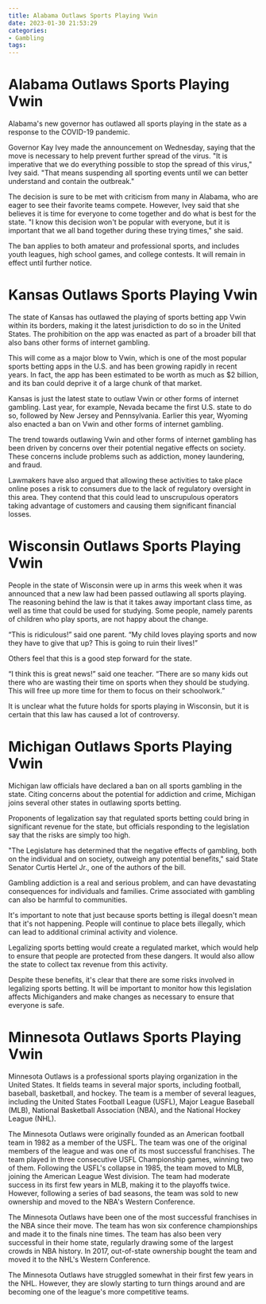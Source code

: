 ```yaml
---
title: Alabama Outlaws Sports Playing Vwin
date: 2023-01-30 21:53:29
categories:
- Gambling
tags:
---
```



#  Alabama Outlaws Sports Playing Vwin

Alabama's new governor has outlawed all sports playing in the state as a response to the COVID-19 pandemic.

 Governor Kay Ivey made the announcement on Wednesday, saying that the move is necessary to help prevent further spread of the virus. "It is imperative that we do everything possible to stop the spread of this virus," Ivey said. "That means suspending all sporting events until we can better understand and contain the outbreak."

The decision is sure to be met with criticism from many in Alabama, who are eager to see their favorite teams compete. However, Ivey said that she believes it is time for everyone to come together and do what is best for the state. "I know this decision won't be popular with everyone, but it is important that we all band together during these trying times," she said.

The ban applies to both amateur and professional sports, and includes youth leagues, high school games, and college contests. It will remain in effect until further notice.

#  Kansas Outlaws Sports Playing Vwin

The state of Kansas has outlawed the playing of sports betting app Vwin within its borders, making it the latest jurisdiction to do so in the United States. The prohibition on the app was enacted as part of a broader bill that also bans other forms of internet gambling.

This will come as a major blow to Vwin, which is one of the most popular sports betting apps in the U.S. and has been growing rapidly in recent years. In fact, the app has been estimated to be worth as much as $2 billion, and its ban could deprive it of a large chunk of that market.

Kansas is just the latest state to outlaw Vwin or other forms of internet gambling. Last year, for example, Nevada became the first U.S. state to do so, followed by New Jersey and Pennsylvania. Earlier this year, Wyoming also enacted a ban on Vwin and other forms of internet gambling.

The trend towards outlawing Vwin and other forms of internet gambling has been driven by concerns over their potential negative effects on society. These concerns include problems such as addiction, money laundering, and fraud.

Lawmakers have also argued that allowing these activities to take place online poses a risk to consumers due to the lack of regulatory oversight in this area. They contend that this could lead to unscrupulous operators taking advantage of customers and causing them significant financial losses.

#  Wisconsin Outlaws Sports Playing Vwin

People in the state of Wisconsin were up in arms this week when it was announced that a new law had been passed outlawing all sports playing. The reasoning behind the law is that it takes away important class time, as well as time that could be used for studying. Some people, namely parents of children who play sports, are not happy about the change.

“This is ridiculous!” said one parent. “My child loves playing sports and now they have to give that up? This is going to ruin their lives!”

Others feel that this is a good step forward for the state.

“I think this is great news!” said one teacher. “There are so many kids out there who are wasting their time on sports when they should be studying. This will free up more time for them to focus on their schoolwork.”

It is unclear what the future holds for sports playing in Wisconsin, but it is certain that this law has caused a lot of controversy.

#  Michigan Outlaws Sports Playing Vwin

Michigan law officials have declared a ban on all sports gambling in the state. Citing concerns about the potential for addiction and crime, Michigan joins several other states in outlawing sports betting.

Proponents of legalization say that regulated sports betting could bring in significant revenue for the state, but officials responding to the legislation say that the risks are simply too high.

"The Legislature has determined that the negative effects of gambling, both on the individual and on society, outweigh any potential benefits," said State Senator Curtis Hertel Jr., one of the authors of the bill.

Gambling addiction is a real and serious problem, and can have devastating consequences for individuals and families. Crime associated with gambling can also be harmful to communities.

It's important to note that just because sports betting is illegal doesn't mean that it's not happening. People will continue to place bets illegally, which can lead to additional criminal activity and violence.

Legalizing sports betting would create a regulated market, which would help to ensure that people are protected from these dangers. It would also allow the state to collect tax revenue from this activity.

Despite these benefits, it's clear that there are some risks involved in legalizing sports betting. It will be important to monitor how this legislation affects Michiganders and make changes as necessary to ensure that everyone is safe.

#  Minnesota Outlaws Sports Playing Vwin

Minnesota Outlaws is a professional sports playing organization in the United States. It fields teams in several major sports, including football, baseball, basketball, and hockey. The team is a member of several leagues, including the United States Football League (USFL), Major League Baseball (MLB), National Basketball Association (NBA), and the National Hockey League (NHL).

The Minnesota Outlaws were originally founded as an American football team in 1982 as a member of the USFL. The team was one of the original members of the league and was one of its most successful franchises. The team played in three consecutive USFL Championship games, winning two of them. Following the USFL's collapse in 1985, the team moved to MLB, joining the American League West division. The team had moderate success in its first few years in MLB, making it to the playoffs twice. However, following a series of bad seasons, the team was sold to new ownership and moved to the NBA's Western Conference.

The Minnesota Outlaws have been one of the most successful franchises in the NBA since their move. The team has won six conference championships and made it to the finals nine times. The team has also been very successful in their home state, regularly drawing some of the largest crowds in NBA history. In 2017, out-of-state ownership bought the team and moved it to the NHL's Western Conference.

The Minnesota Outlaws have struggled somewhat in their first few years in the NHL. However, they are slowly starting to turn things around and are becoming one of the league's more competitive teams.